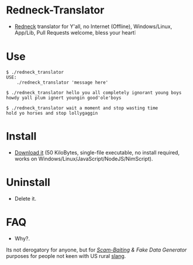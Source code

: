 # Redneck-Translator

- [Redneck](https://wikipedia.org/wiki/Redneck) translator for Y'all, no Internet (Offline), Windows/Linux, App/Lib, Pull Requests welcome, bless your heart❕


# Use

```console
$ ./redneck_translator
USE:
    ./redneck_translator 'message here'

$ ./redneck_translator hello you all completely ignorant young boys
howdy yall plum ignert youngin good'ole'boys

$ ./redneck_translator wait a moment and stop wasting time
hold yo horses and stop lollygaggin
```


# Install

- [Download it](https://github.com/juancarlospaco/redneck-translator/releases)
(50 KiloBytes, single-file executable, no install required, works on Windows/Linux/JavaScript/NodeJS/NimScript).


# Uninstall

- Delete it.


# FAQ

- Why?.

Its not derogatory for anyone, but for *[Scam-Baiting](https://wikipedia.org/wiki/Scam_baiting) & Fake Data Generator* purposes for people not keen with US rural [slang](https://wikipedia.org/wiki/Slang).

